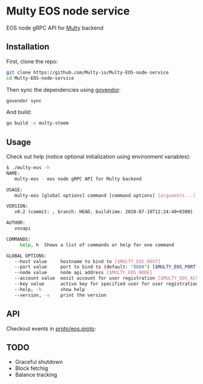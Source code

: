 # Multy EOS node service
EOS node gRPC API for [Multy](multy.io) backend

## Installation
First, clone the repo:
```bash
git clone https://github.com/Multy-io/Multy-EOS-node-service
cd Multy-EOS-node-service
```
Then sync the dependencies using [govendor](https://github.com/kardianos/govendor):
```bash
govendor sync
```
And build:
```bash
go build -o multy-steem
```

## Usage
Check out help (notice optional initialization using environment variables):
```bash
$ ./multy-eos -h
NAME:
   multy-eos - eos node gRPC API for Multy backend

USAGE:
   multy-eos [global options] command [command options] [arguments...]

VERSION:
   v0.2 (commit: , branch: HEAD, buildtime: 2018-07-10T12:24:40+0300)

AUTHOR:
   vovapi

COMMANDS:
     help, h  Shows a list of commands or help for one command

GLOBAL OPTIONS:
   --host value     hostname to bind to [$MULTY_EOS_HOST]
   --port value     port to bind to (default: "8080") [$MULTY_EOS_PORT]
   --node value     node api address [$MULTY_EOS_NODE]
   --account value  eosit account for user registration [$MULTY_EOS_ACCOUNT]
   --key value      active key for specified user for user registration [$MULTY_EOS_KEY]
   --help, -h       show help
   --version, -v    print the version

```
## API
Checkout events in [proto/eos.proto](eos.proto):

## TODO
* Graceful shutdown
* Block fetchig
* Balance tracking